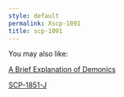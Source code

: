 ```yaml
---
style: default
permalink: Xscp-1091
title: scp-1091
---
```

You may also like:

[A Brief Explanation of Demonics](http://scp-wiki.net/a-brief-explanation-on-demonics)

[SCP-1851-J](http://scp-wiki.net/scp-1851-j)
